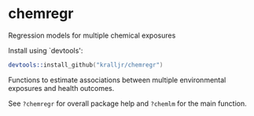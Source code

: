 chemregr
=======

Regression models for multiple chemical exposures

Install using `devtools':

```S
devtools::install_github("kralljr/chemregr")
```

Functions to estimate associations between multiple environmental exposures and health outcomes.

See `?chemregr` for overall package help and `?chemlm` for the main function.  
